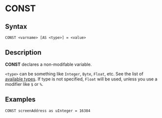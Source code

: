 # CONST

## Syntax


```
CONST <varname> [AS <type>] = <value>
```


## Description

**CONST** declares a non-modifable variable.

`<type>` can be something like `Integer`, `Byte`, `Float`, etc.
See the list of [available types](types.md). If type is not specified,
`Float` will be used, unless you use a modifier like `$` or `%`.

## Examples


```
CONST screenAddress as uInteger = 16384
```
